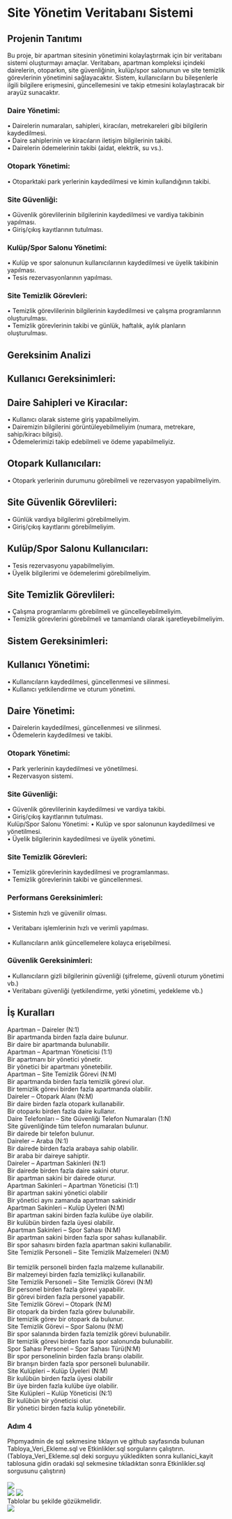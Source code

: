 # Site Yönetim Veritabanı Sistemi 
## Projenin Tanıtımı 
Bu proje, bir apartman sitesinin yönetimini kolaylaştırmak için bir veritabanı sistemi 
oluşturmayı amaçlar. Veritabanı, apartman kompleksi içindeki dairelerin, otoparkın, site 
güvenliğinin, kulüp/spor salonunun ve site temizlik görevlerinin yönetimini sağlayacaktır. 
Sistem, kullanıcıların bu bileşenlerle ilgili bilgilere erişmesini, güncellemesini ve takip 
etmesini kolaylaştıracak bir arayüz sunacaktır. 
### Daire Yönetimi: 
• Dairelerin numaraları, sahipleri, kiracıları, metrekareleri gibi bilgilerin kaydedilmesi.<br>
• Daire sahiplerinin ve kiracıların iletişim bilgilerinin takibi.<br>
• Dairelerin ödemelerinin takibi (aidat, elektrik, su vs.).<br> 
### Otopark Yönetimi: 
• Otoparktaki park yerlerinin kaydedilmesi ve kimin kullandığının takibi. 
### Site Güvenliği: 
• Güvenlik görevlilerinin bilgilerinin kaydedilmesi ve vardiya takibinin yapılması.<br>
• Giriş/çıkış kayıtlarının tutulması. <br>
### Kulüp/Spor Salonu Yönetimi: 
• Kulüp ve spor salonunun kullanıcılarının kaydedilmesi ve üyelik takibinin 
yapılması.<br>
• Tesis rezervasyonlarının yapılması.<br>
### Site Temizlik Görevleri: 
• Temizlik görevlilerinin bilgilerinin kaydedilmesi ve çalışma programlarının 
oluşturulması.<br>
• Temizlik görevlerinin takibi ve günlük, haftalık, aylık planların oluşturulması.<br>
## Gereksinim Analizi  
## Kullanıcı Gereksinimleri: 
## Daire Sahipleri ve Kiracılar: 
• Kullanıcı olarak sisteme giriş yapabilmeliyim.<br>
• Dairemizin bilgilerini görüntüleyebilmeliyim (numara, metrekare, sahip/kiracı 
bilgisi).<br> 
• Ödemelerimizi takip edebilmeli ve ödeme yapabilmeliyiz.<br>
## Otopark Kullanıcıları: 
• Otopark yerlerinin durumunu görebilmeli ve rezervasyon yapabilmeliyim.<br>
## Site Güvenlik Görevlileri: 
• Günlük vardiya bilgilerimi görebilmeliyim.<br>
• Giriş/çıkış kayıtlarını görebilmeliyim.<br>
## Kulüp/Spor Salonu Kullanıcıları: 
• Tesis rezervasyonu yapabilmeliyim.<br>
• Üyelik bilgilerimi ve ödemelerimi görebilmeliyim.<br> 
## Site Temizlik Görevlileri: 
• Çalışma programlarımı görebilmeli ve güncelleyebilmeliyim.<br>
• Temizlik görevlerini görebilmeli ve tamamlandı olarak işaretleyebilmeliyim.<br>
## Sistem Gereksinimleri: 
## Kullanıcı Yönetimi: 
• Kullanıcıların kaydedilmesi, güncellenmesi ve silinmesi. <br> 
• Kullanıcı yetkilendirme ve oturum yönetimi. <br>
## Daire Yönetimi: 
• Dairelerin kaydedilmesi, güncellenmesi ve silinmesi. <br> 
• Ödemelerin kaydedilmesi ve takibi. <br>
### Otopark Yönetimi: 
• Park yerlerinin kaydedilmesi ve yönetilmesi. <br>
• Rezervasyon sistemi. <br>
### Site Güvenliği: 
• Güvenlik görevlilerinin kaydedilmesi ve vardiya takibi.<br> 
• Giriş/çıkış kayıtlarının tutulması. <br>
Kulüp/Spor Salonu Yönetimi: 
• Kulüp ve spor salonunun kaydedilmesi ve yönetilmesi.<br> 
• Üyelik bilgilerinin kaydedilmesi ve üyelik yönetimi. <br>
### Site Temizlik Görevleri: 
• Temizlik görevlerinin kaydedilmesi ve programlanması. <br>
• Temizlik görevlerinin takibi ve güncellenmesi. <br>
### Performans Gereksinimleri: 
• Sistemin hızlı ve güvenilir olması.<br>   
• Veritabanı işlemlerinin hızlı ve verimli yapılması.<br>  
• Kullanıcıların anlık güncellemelere kolayca erişebilmesi. <br>
### Güvenlik Gereksinimleri: 
• Kullanıcıların gizli bilgilerinin güvenliği (şifreleme, güvenli oturum yönetimi vb.) <br>
• Veritabanı güvenliği (yetkilendirme, yetki yönetimi, yedekleme vb.)<br> 
## İş Kuralları 
Apartman – Daireler (N:1) <br> 
Bir apartmanda birden fazla daire bulunur.<br> 
Bir daire bir apartmanda bulunabilir.<br> 
Apartman – Apartman Yöneticisi (1:1) <br>
Bir apartmanı bir yönetici yönetir. <br>
Bir yönetici bir apartmanı yönetebilir. <br>
Apartman – Site Temizlik Görevi (N:M) <br>
Bir apartmanda birden fazla temizlik görevi olur. <br>
Bir temizlik görevi birden fazla apartmanda olabilir. <br>
Daireler – Otopark Alanı (N:M) <br>
Bir daire birden fazla otopark kullanabilir. <br>
Bir otoparkı birden fazla daire kullanır.<br> 
Daire Telefonları – Site Güvenliği Telefon Numaraları (1:N) <br>
Site güvenliğinde tüm telefon numaraları bulunur. <br>
Bir dairede bir telefon bulunur. <br>
Daireler – Araba (N:1)  <br>
Bir dairede birden fazla arabaya sahip olabilir. <br>
Bir araba bir daireye sahiptir. <br>
Daireler – Apartman Sakinleri (N:1) <br>
Bir dairede birden fazla daire sakini oturur. <br>
Bir apartman sakini bir dairede oturur. <br>
Apartman Sakinleri – Apartman Yöneticisi (1:1) <br>
Bir apartman sakini yönetici olabilir <br>
Bir yönetici aynı zamanda apartman sakinidir <br>
Apartman Sakinleri – Kulüp Üyeleri (N:M)<br> 
Bir apartman sakini birden fazla kulübe üye olabilir. <br>
Bir kulübün birden fazla üyesi olabilir. <br>
Apartman Sakinleri – Spor Sahası (N:M) <br>
Bir apartman sakini birden fazla spor sahası kullanabilir. <br>
Bir spor sahasını birden fazla apartman sakini kullanabilir. <br>
Site Temizlik Personeli – Site Temizlik Malzemeleri (N:M)<br>  
Bir temizlik personeli birden fazla malzeme kullanabilir. <br>
Bir malzemeyi birden fazla temizlikçi kullanabilir.<br> 
Site Temizlik Personeli – Site Temizlik Görevi (N:M)<br> 
Bir personel birden fazla görevi yapabilir. <br>
Bir görevi birden fazla personel yapabilir. <br>
Site Temizlik Görevi – Otopark (N:M) <br>
Bir otopark da birden fazla görev bulunabilir. <br>
Bir temizlik görev bir otopark da bulunur.<br> 
Site Temizlik Görevi – Spor Salonu (N:M) <br>
Bir spor salanında birden fazla temizlik görevi bulunabilir.<br> 
Bir temizlik görevi birden fazla spor salonunda bulunabilir.<br> 
Spor Sahası Personel – Spor Sahası Türü(N:M) <br> 
Bir spor personelinin birden fazla branşı olabilir.<br> 
Bir branşın birden fazla spor personeli bulunabilir. <br>
Site Kulüpleri – Kulüp Üyeleri (N:M) <br>
Bir kulübün birden fazla üyesi olabilir  <br>
Bir üye birden fazla kulübe üye olabilir. <br>
Site Kulüpleri – Kulüp Yöneticisi (N:1) <br>
Bir kulübün bir yöneticisi olur. <br>
Bir yönetici birden fazla kulüp yönetebilir.<br>


### Adım 4 
Phpmyadmin de sql sekmesine tıklayın ve github sayfasında bulunan Tabloya_Veri_Ekleme.sql ve Etkinlikler.sql sorgularını çalıştırın.(Tabloya_Veri_Ekleme.sql deki sorguyu yükledikten sonra kullanici_kayit tablosuna gidin oradaki sql sekmesine tıkladıktan 
sonra Etkinlikler.sql sorgusunu çalıştırın)<br>  
![](/Veri_Tabanina_Erisim/3.png)  
![](/Veri_Tabanina_Erisim/4.png)
![](/Veri_Tabanina_Erisim/2.png)<br>
Tablolar bu şekilde gözükmelidir.<br>
![](/Veri_Tabanina_Erisim/5.png)
